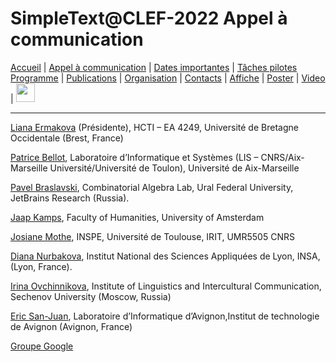 # SimpleText@CLEF-2022 Appel à communication

[Accueil](./) | [Appel à communication](./CFP) | [Dates importantes](./dates) | [Tâches pilotes](./tasks)  
[Programme](./program) | [Publications](./publications) | [Organisation](./organisation) | [Contacts](./contacts) | [Affiche](./affiche) | [Poster](./poster) | [Video](./video) | [<img src="../EN.png" width="30">](../en/CFP)


---


[Liana Ermakova](https://www.univ-brest.fr/hcti/menu/Membres/Enseignants-chercheurs/Ermakova--Liana) (Présidente), HCTI – EA 4249, Université de Bretagne Occidentale (Brest, France)

[Patrice Bellot](https://ins2i.cnrs.fr/fr/personne/patrice-bellot), Laboratoire d’Informatique et Systèmes (LIS – CNRS/Aix-Marseille Université/Université de Toulon), Université de Aix-Marseille

[Pavel Braslavski](http://kansas.ru/pb/index_en.html), Combinatorial Algebra Lab, Ural Federal University, JetBrains Research (Russia).

[Jaap Kamps](https://e.humanities.uva.nl/), Faculty of Humanities, University of Amsterdam

[Josiane Mothe](https://www.irit.fr/~Josiane.Mothe/), INSPE, Université de Toulouse, IRIT, UMR5505 CNRS

[Diana Nurbakova](https://liris.cnrs.fr/page-membre/diana-nurbakova),  Institut National des Sciences Appliquées de Lyon, INSA, (Lyon, France).

[Irina Ovchinnikova](https://scholar.google.com/citations?user=WYESafoAAAAJ&hl=en), Institute of Linguistics and Intercultural Communication, Sechenov University (Moscow, Russia)

[Eric San-Juan](https://termwatch.es/), Laboratoire d’Informatique d’Avignon,Institut de technologie de Avignon (Avignon, France)

[Groupe Google](https://groups.google.com/g/simpletext)
